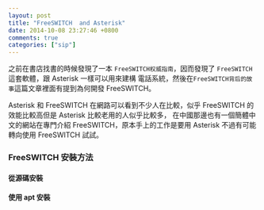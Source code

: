 ```yaml
---
layout: post
title: "FreeSWITCH  and Asterisk"
date: 2014-10-08 23:27:46 +0800
comments: true
categories: ["sip"]
---
```


<!-- more -->

之前在書店找書的時候發現了一本 `FreeSWITCH权威指南`，因而發現了 `FreeSWITCH` 這套軟體，跟 Asterisk 一樣可以用來建構
電話系統，然後在`FreeSWITCH背后的故事`這篇文章裡面有提到為何開發 FreeSWITCH。

Asterisk 和 FreeSWITCH 在網路可以看到不少人在比較，似乎 FreeSWITCH 的效能比較高但是 Asterisk 比較老用的人似乎比較多，
在中國那邊也有一個簡體中文的網站在專門介紹 FreeSWITCH，原本手上的工作是要用 Asterisk 不過有可能轉向使用 FreeSWITCH 試試。


### FreeSWITCH 安裝方法

#### 從源碼安裝



#### 使用 apt 安裝